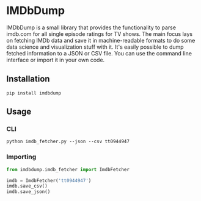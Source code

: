 # IMDbDump
IMDbDump is a small library that provides the functionality to parse imdb.com for all single episode ratings for TV shows. The main focus lays on fetching IMDb data and save it in machine-readable formats to do some data science and visualization stuff with it. It's easily possible to dump fetched information to a JSON or CSV file. You can use the command line interface or import it in your own code.

## Installation
```
pip install imdbdump
```

## Usage
### CLI
```
python imdb_fetcher.py --json --csv tt0944947
```

### Importing
```python
from imdbdump.imdb_fetcher import ImdbFetcher

imdb = ImdbFetcher('tt0944947')
imdb.save_csv()
imdb.save_json()
```
